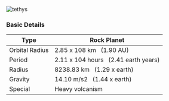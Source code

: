 ![tethys](https://donjon.bin.sh/scifi/system/worlds/tethys.jpg)

### Basic Details

|Type|Rock Planet|
|---|---|
|Orbital Radius|2.85 x 108 km   (1.90 AU)|
|Period|2.11 x 104 hours   (2.41 earth years)|
|Radius|8238.83 km   (1.29 x earth)|
|Gravity|14.10 m/s2   (1.44 x earth)|
|Special|Heavy volcanism|